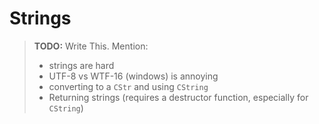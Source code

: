 # Strings

> **TODO:** Write This. Mention:
>
> - strings are hard
> - UTF-8 vs WTF-16 (windows) is annoying
> - converting to a `CStr` and using `CString`
> - Returning strings (requires a destructor function, especially for 
>   `CString`)

